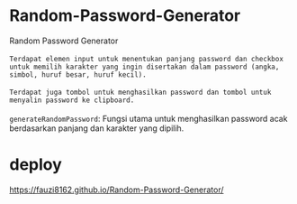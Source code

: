 # Random-Password-Generator
Random Password Generator
<br><br>
`Terdapat elemen input untuk menentukan panjang password dan checkbox untuk memilih karakter yang ingin disertakan dalam password (angka, simbol, huruf besar, huruf kecil).`
<br><br>
`Terdapat juga tombol untuk menghasilkan password dan tombol untuk menyalin password ke clipboard.`
<br><br>
`generateRandomPassword`: Fungsi utama untuk menghasilkan password acak berdasarkan panjang dan karakter yang dipilih.
<br>

# deploy
https://fauzi8162.github.io/Random-Password-Generator/
